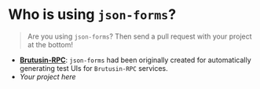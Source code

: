 # Who is using `json-forms`?

> Are you using `json-forms`? Then send a pull request with your project at the bottom!

- **[Brutusin-RPC](http://demo.rpc.brutusin.org/rpc/repo/#http-services/rpc.http.schema)**: `json-forms` had been originally created for automatically generating test UIs for `Brutusin-RPC` services.
- *Your project here* 
